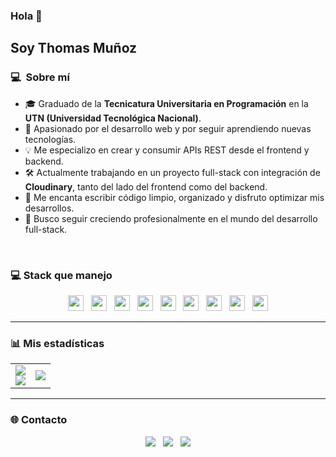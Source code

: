 ### Hola 👋

## Soy Thomas Muñoz

### 💻 &nbsp;Sobre mí 

- 🎓 Graduado de la **Tecnicatura Universitaria en Programación** en la **UTN (Universidad Tecnológica Nacional)**.
- 🤖 Apasionado por el desarrollo web y por seguir aprendiendo nuevas tecnologías.
- 💡 Me especializo en crear y consumir APIs REST desde el frontend y backend.
- 🛠️ Actualmente trabajando en un proyecto full-stack con integración de **Cloudinary**, tanto del lado del frontend como del backend.
- 🧠 Me encanta escribir código limpio, organizado y disfruto optimizar mis desarrollos.
- 🚀 Busco seguir creciendo profesionalmente en el mundo del desarrollo full-stack.

<br>

### 💻 Stack que manejo

<p align="center">

<img src="https://img.shields.io/badge/React-20232A?style=for-the-badge&logo=react&logoColor=61DAFB" height="25"/>
&nbsp;
<img src="https://img.shields.io/badge/Vite-646CFF?style=for-the-badge&logo=vite&logoColor=FFD62E" height="25"/>
&nbsp;
<img src="https://img.shields.io/badge/TypeScript-3178C6?style=for-the-badge&logo=typescript&logoColor=white" height="25"/>
&nbsp;
<img src="https://img.shields.io/badge/Java-ED8B00?style=for-the-badge&logo=java&logoColor=white" height="25"/>
&nbsp;
<img src="https://img.shields.io/badge/Spring_Boot-6DB33F?style=for-the-badge&logo=spring-boot&logoColor=white" height="25"/>
&nbsp;
<img src="https://img.shields.io/badge/REST_API-005571?style=for-the-badge" height="25"/>
&nbsp;
<img src="https://img.shields.io/badge/Git-F05032?style=for-the-badge&logo=git&logoColor=white" height="25"/>
&nbsp;
<img src="https://img.shields.io/badge/MySQL-00758F?style=for-the-badge&logo=mysql&logoColor=white" height="25"/>
&nbsp;
<img src="https://img.shields.io/badge/VSCode-007ACC?style=for-the-badge&logo=visual-studio-code&logoColor=white" height="25"/>

</p>

---

### 📊 Mis estadísticas

<table border="0" align="center">
<tr>
<td width="50%" align="center">
	
<img src="https://github-readme-stats.vercel.app/api?username=ThomasMunoz27&theme=tokyonight&show_icons=true&count_private=true" />
<br>
<img src="https://github-readme-streak-stats.herokuapp.com/?user=ThomasMunoz27&theme=tokyonight&hide_border=true" />

</td>

<td width="50%" align="center">

<img src="https://github-readme-stats.vercel.app/api/top-langs/?username=ThomasMunoz27&layout=compact&theme=tokyonight&hide_border=true&langs_count=10"/>

</td>
</tr>
</table>

---

### 🌐 Contacto

<p align="center">
<a href="mailto:thomasnm2004@gmail.com"><img src="https://img.shields.io/badge/Gmail-D14836?style=for-the-badge&logo=gmail&logoColor=white"></a>
&nbsp;
<a href="https://www.linkedin.com/in/thomas-nicolas-mu%C3%B1oz-a45ba9274/" target="_blank"><img src="https://img.shields.io/badge/LinkedIn-blue?style=for-the-badge&logo=linkedin&logoColor=white"></a>
&nbsp;
<!-- Agrega tu portfolio si tenés uno -->
<a href="https://tu-portfolio.vercel.app" target="_blank"><img src="https://img.shields.io/badge/Portafolio-000000?style=for-the-badge&logo=vercel&logoColor=white"></a>
</p>
